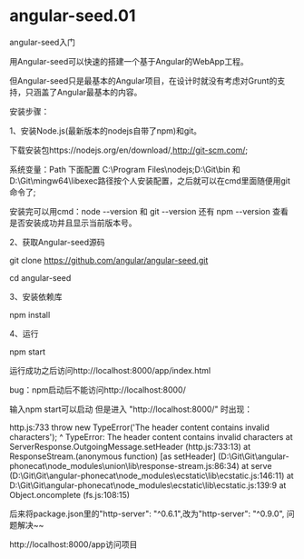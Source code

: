 # angular-seed.01
angular-seed入门


用Angular-seed可以快速的搭建一个基于Angular的WebApp工程。

但Angular-seed只是最基本的Angular项目，在设计时就没有考虑对Grunt的支持，只涵盖了Angular最基本的内容。


安装步骤：

1、安装Node.js(最新版本的nodejs自带了npm)和git。 

下载安装包https://nodejs.org/en/download/,http://git-scm.com/;

系统变量：Path 下面配置 C:\Program Files\nodejs\;D:\Git\bin 和D:\Git\mingw64\libexec路径按个人安装配置，之后就可以在cmd里面随便用git命令了;

安装完可以用cmd：node --version 和 git --version 还有 npm --version 查看是否安装成功并且显示当前版本号。

2、获取Angular-seed源码

git clone https://github.com/angular/angular-seed.git

cd angular-seed

3、安装依赖库

npm install

4、运行

npm start

运行成功之后访问http://localhost:8000/app/index.html

bug：npm启动后不能访问http://localhost:8000/

输入npm start可以启动 但是进入 "http://localhost:8000/" 时出现：

http.js:733
      throw new TypeError('The header content contains invalid characters');
            ^
TypeError: The header content contains invalid characters
    at ServerResponse.OutgoingMessage.setHeader (http.js:733:13)
    at ResponseStream.(anonymous function) [as setHeader] (D:\Git\Git\angular-phonecat\node_modules\union\lib\response-stream.js:86:34)
    at serve (D:\Git\Git\angular-phonecat\node_modules\ecstatic\lib\ecstatic.js:146:11)
    at D:\Git\Git\angular-phonecat\node_modules\ecstatic\lib\ecstatic.js:139:9
    at Object.oncomplete (fs.js:108:15)

后来将package.json里的"http-server": "^0.6.1",改为"http-server": "^0.9.0",   问题解决~~

http://localhost:8000/app访问项目
